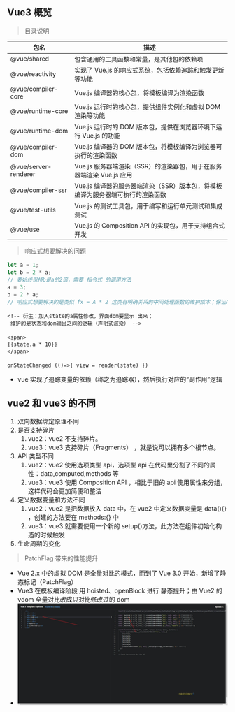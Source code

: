 ## Vue3 概览

> 目录说明

| 包名                 | 描述                                                                           |
| -------------------- | ------------------------------------------------------------------------------ |
| @vue/shared          | 包含通用的工具函数和常量，是其他包的依赖项                                     |
| @vue/reactivity      | 实现了 Vue.js 的响应式系统，包括依赖追踪和触发更新等功能                       |
| @vue/compiler-core   | Vue.js 编译器的核心包，将模板编译为渲染函数                                    |
| @vue/runtime-core    | Vue.js 运行时的核心包，提供组件实例化和虚拟 DOM 渲染等功能                     |
| @vue/runtime-dom     | Vue.js 运行时的 DOM 版本包，提供在浏览器环境下运行 Vue.js 的功能               |
| @vue/compiler-dom    | Vue.js 编译器的 DOM 版本包，将模板编译为浏览器可执行的渲染函数                 |
| @vue/server-renderer | Vue.js 服务器端渲染（SSR）的渲染器包，用于在服务器端渲染 Vue.js 应用           |
| @vue/compiler-ssr    | Vue.js 编译器的服务器端渲染（SSR）版本包，将模板编译为服务器端可执行的渲染函数 |
| @vue/test-utils      | Vue.js 的测试工具包，用于编写和运行单元测试和集成测试                          |
| @vue/use             | Vue.js 的 Composition API 的实现包，用于支持组合式开发                         |

> 响应式想要解决的问题

```javascript
let a = 1;
let b = 2 * a;
// 要始终保持b是a的2倍，需要 指令式 的调用方法
a = 3;
b = 2 * a;
// 响应式想要解决的是类似 fx = A * 2 这类有明确关系的中间处理函数的维护成本；保证A和B的同步
```

```vue
<!-- 衍生：加入state的a属性修改，界面dom要显示 出来；
 维护的是状态和dom输出之间的逻辑（声明式渲染） -->

<span>
{{state.a * 10}}
</span>

onStateChanged (()=>{ view = render(state) })
```

- vue 实现了追踪变量的依赖（称之为追踪器），然后执行对应的“副作用”逻辑

## vue2 和 vue3 的不同

1. 双向数据绑定原理不同
2. 是否支持碎片
   1. vue2：vue2 不支持碎片。
   2. vue3：vue3 支持碎片（Fragments） ，就是说可以拥有多个根节点。
3. API 类型不同
   1. vue2：vue2 使用选项类型 api，选项型 api 在代码里分割了不同的属性：data,computed,methods 等
   2. vue3：vue3 使用 Composition API ，相比于旧的 api 使用属性来分组，这样代码会更加简便和整洁
4. 定义数据变量和方法不同
   1. vue2：vue2 是把数据放入 data 中，在 vue2 中定义数据变量是 data(){} ，创建的方法要在 methods:{} 中
   2. vue3：vue3 就需要使用一个新的 setup()方法，此方法在组件初始化构造的时候触发
5. 生命周期的变化

> PatchFlag 带来的性能提升

- Vue 2.x 中的虚拟 DOM 是全量对比的模式，而到了 Vue 3.0 开始，新增了静态标记（PatchFlag）
- Vue3 在模板编译阶段 用 hoisted、openBlock 进行 静态提升；由 Vue2 的 vdom 全量对比改成只对比修改过的 dom
- ![hoisted、openBlock](./imgs/hoisted.jpg)
